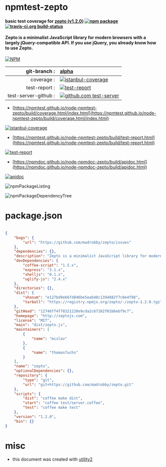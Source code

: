 # npmtest-zepto

#### basic test coverage for  [zepto (v1.2.0)](http://zeptojs.com)  [![npm package](https://img.shields.io/npm/v/npmtest-zepto.svg?style=flat-square)](https://www.npmjs.org/package/npmtest-zepto) [![travis-ci.org build-status](https://api.travis-ci.org/npmtest/node-npmtest-zepto.svg)](https://travis-ci.org/npmtest/node-npmtest-zepto)

#### Zepto is a minimalist JavaScript library for modern browsers with a largely jQuery-compatible API. If you use jQuery, you already know how to use Zepto.

[![NPM](https://nodei.co/npm/zepto.png?downloads=true&downloadRank=true&stars=true)](https://www.npmjs.com/package/zepto)

| git-branch : | [alpha](https://github.com/npmtest/node-npmtest-zepto/tree/alpha)|
|--:|:--|
| coverage : | [![istanbul-coverage](https://npmtest.github.io/node-npmtest-zepto/build/coverage.badge.svg)](https://npmtest.github.io/node-npmtest-zepto/build/coverage.html/index.html)|
| test-report : | [![test-report](https://npmtest.github.io/node-npmtest-zepto/build/test-report.badge.svg)](https://npmtest.github.io/node-npmtest-zepto/build/test-report.html)|
| test-server-github : | [![github.com test-server](https://npmtest.github.io/node-npmtest-zepto/GitHub-Mark-32px.png)](https://npmtest.github.io/node-npmtest-zepto/build/app/index.html) | | build-artifacts : | [![build-artifacts](https://npmtest.github.io/node-npmtest-zepto/glyphicons_144_folder_open.png)](https://github.com/npmtest/node-npmtest-zepto/tree/gh-pages/build)|

- [https://npmtest.github.io/node-npmtest-zepto/build/coverage.html/index.html](https://npmtest.github.io/node-npmtest-zepto/build/coverage.html/index.html)

[![istanbul-coverage](https://npmtest.github.io/node-npmtest-zepto/build/screenCapture.buildCi.browser.%252Ftmp%252Fbuild%252Fcoverage.lib.html.png)](https://npmtest.github.io/node-npmtest-zepto/build/coverage.html/index.html)

- [https://npmtest.github.io/node-npmtest-zepto/build/test-report.html](https://npmtest.github.io/node-npmtest-zepto/build/test-report.html)

[![test-report](https://npmtest.github.io/node-npmtest-zepto/build/screenCapture.buildCi.browser.%252Ftmp%252Fbuild%252Ftest-report.html.png)](https://npmtest.github.io/node-npmtest-zepto/build/test-report.html)

- [https://npmdoc.github.io/node-npmdoc-zepto/build/apidoc.html](https://npmdoc.github.io/node-npmdoc-zepto/build/apidoc.html)

[![apidoc](https://npmdoc.github.io/node-npmdoc-zepto/build/screenCapture.buildCi.browser.%252Ftmp%252Fbuild%252Fapidoc.html.png)](https://npmdoc.github.io/node-npmdoc-zepto/build/apidoc.html)

![npmPackageListing](https://npmtest.github.io/node-npmtest-zepto/build/screenCapture.npmPackageListing.svg)

![npmPackageDependencyTree](https://npmtest.github.io/node-npmtest-zepto/build/screenCapture.npmPackageDependencyTree.svg)



# package.json

```json

{
    "bugs": {
        "url": "https://github.com/madrobby/zepto/issues"
    },
    "dependencies": {},
    "description": "Zepto is a minimalist JavaScript library for modern browsers with a largely jQuery-compatible API. If you use jQuery, you already know how to use Zepto.",
    "devDependencies": {
        "coffee-script": "1.5.x",
        "express": "3.1.x",
        "shelljs": "0.1.x",
        "uglify-js": "2.4.x"
    },
    "directories": {},
    "dist": {
        "shasum": "e127bd9e66fd846be5eab48c1394882f7c0e4f98",
        "tarball": "https://registry.npmjs.org/zepto/-/zepto-1.2.0.tgz"
    },
    "gitHead": "12746ff4f78321220e9cda2c67102f01b6ebf9c7",
    "homepage": "http://zeptojs.com",
    "license": "MIT",
    "main": "dist/zepto.js",
    "maintainers": [
        {
            "name": "mislav"
        },
        {
            "name": "thomasfuchs"
        }
    ],
    "name": "zepto",
    "optionalDependencies": {},
    "repository": {
        "type": "git",
        "url": "git+https://github.com/madrobby/zepto.git"
    },
    "scripts": {
        "dist": "coffee make dist",
        "start": "coffee test/server.coffee",
        "test": "coffee make test"
    },
    "version": "1.2.0",
    "bin": {}
}
```



# misc
- this document was created with [utility2](https://github.com/kaizhu256/node-utility2)
